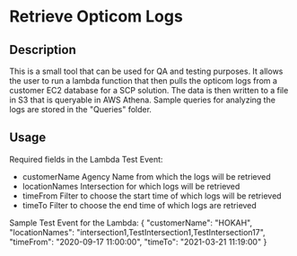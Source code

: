 # Retrieve Opticom Logs

## Description
This is a small tool that can be used for QA and testing purposes.  It allows the user to run a lambda function that then pulls the opticom logs from a customer EC2 database for a SCP solution.  The data is then written to a file in S3 that is queryable in AWS Athena.  Sample queries for analyzing the logs are stored in the "Queries" folder.

## Usage
Required fields in the Lambda Test Event:
- customerName          Agency Name from which the logs will be retrieved
- locationNames         Intersection for which logs will be retrieved
- timeFrom              Filter to choose the start time of which logs will be retrieved
- timeTo                Filter to choose the end time of which logs are retrieved

Sample Test Event for the Lambda:
{
    "customerName": "HOKAH",
    "locationNames": "intersection1,TestIntersection1,TestIntersection17",
    "timeFrom": "2020-09-17 11:00:00",
    "timeTo": "2021-03-21 11:19:00"
}